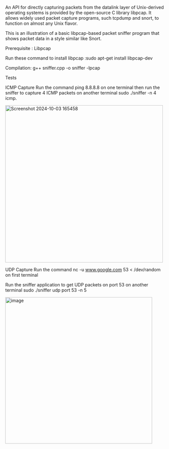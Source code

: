 An API for directly capturing packets from the datalink layer of Unix-derived operating systems is provided by the open-source C library libpcap. It allows widely used packet capture programs, such tcpdump and snort, to function on almost any Unix flavor.

This is an illustration of a basic libpcap-based packet sniffer program that shows packet data in a style similar like Snort.

Prerequisite : Libpcap

Run these command to install libpcap :sudo apt-get install libpcap-dev

Compilation:
g++ sniffer.cpp -o sniffer -lpcap

Tests

ICMP Capture
Run the command ping 8.8.8.8 on one terminal 
then run the sniffer to capture 4 ICMP packets on another terminal sudo ./sniffer -n 4 icmp.


<img width="498" alt="Screenshot 2024-10-03 165458" src="https://github.com/user-attachments/assets/c31ce5c4-4f97-46b8-b741-436c6ff38423">

UDP Capture 
Run the command 
nc -u www.google.com 53 < /dev/random on first terminal

Run the sniffer application to get UDP packets on port 53 on another terminal
sudo ./sniffer udp port 53 -n 5

<img width="464" alt="image" src="https://github.com/user-attachments/assets/2b38cf82-6842-48b7-828d-fdaeb2363b75">

